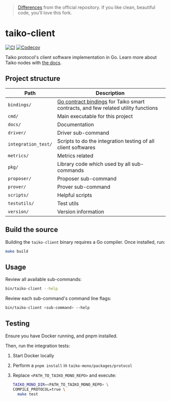 > [Differences](./differ.md) from the official repository. If you like clean, beautiful code, you'll love this fork.
>
# taiko-client

[![CI](https://github.com/taikoxyz/taiko-client/actions/workflows/test.yml/badge.svg)](https://github.com/taikoxyz/taiko-client/actions/workflows/test.yml)
[![Codecov](https://img.shields.io/codecov/c/github/taikoxyz/taiko-client?logo=codecov&token=OH6BJMVP6O)](https://codecov.io/gh/taikoxyz/taiko-client)

Taiko protocol's client software implementation in Go. Learn more about Taiko nodes with [the docs](https://taiko.xyz/docs/concepts/taiko-nodes).

## Project structure

| Path                | Description                                                                                                                              |
| ------------------- | ---------------------------------------------------------------------------------------------------------------------------------------- |
| `bindings/`         | [Go contract bindings](https://geth.ethereum.org/docs/dapp/native-bindings) for Taiko smart contracts, and few related utility functions |
| `cmd/`              | Main executable for this project                                                                                                         |
| `docs/`             | Documentation                                                                                                                            |
| `driver/`           | Driver sub-command                                                                                                                       |
| `integration_test/` | Scripts to do the integration testing of all client softwares                                                                            |
| `metrics/`          | Metrics related                                                                                                                          |
| `pkg/`              | Library code which used by all sub-commands                                                                                              |
| `proposer/`         | Proposer sub-command                                                                                                                     |
| `prover/`           | Prover sub-command                                                                                                                       |
| `scripts/`          | Helpful scripts                                                                                                                          |
| `testutils/`        | Test utils                                                                                                                               |
| `version/`          | Version information                                                                                                                      |

## Build the source

Building the `taiko-client` binary requires a Go compiler. Once installed, run:

```sh
make build
```

## Usage

Review all available sub-commands:

```sh
bin/taiko-client --help
```

Review each sub-command's command line flags:

```sh
bin/taiko-client <sub-command> --help
```

## Testing

Ensure you have Docker running, and pnpm installed.

Then, run the integration tests:

1. Start Docker locally
2. Perform a `pnpm install` in `taiko-mono/packages/protocol`
3. Replace `<PATH_TO_TAIKO_MONO_REPO>` and execute:

   ```bash
   TAIKO_MONO_DIR=<PATH_TO_TAIKO_MONO_REPO> \
   COMPILE_PROTOCOL=true \
     make test
   ```
